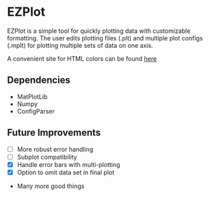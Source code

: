 # EZPlot
EZPlot is a simple tool for quickly plotting data with customizable formatting. The user edits plotting files (.plt) and multiple plot configs (.mplt) for plotting multiple sets of data on one axis.

A convenient site for HTML colors can be found [here](https://www.w3schools.com/colors/colors_picker.asp)

## Dependencies 
- MatPlotLib
- Numpy
- ConfigParser

## Future Improvements
- [ ] More robust error handling
- [ ] Subplot compatibility
- [x] Handle error bars with multi-plotting
- [x] Option to omit data set in final plot
- Many more good things
